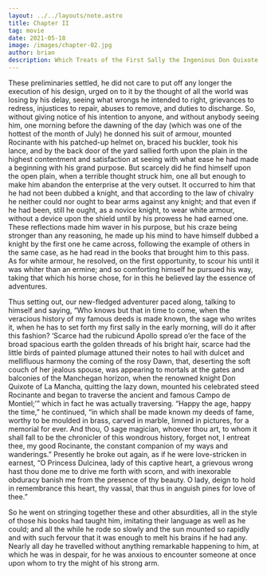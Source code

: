 ```yaml
---
layout: ../../layouts/note.astro
title: Chapter II
tag: movie
date: 2021-05-18
image: /images/chapter-02.jpg
author: brian
description: Which Treats of the First Sally the Ingenious Don Quixote Made From Home
---
```


These preliminaries settled, he did not care to put off any longer the execution of his design, urged on to it by the thought of all the world was losing by his delay, seeing what wrongs he intended to right, grievances to redress, injustices to repair, abuses to remove, and duties to discharge. So, without giving notice of his intention to anyone, and without anybody seeing him, one morning before the dawning of the day (which was one of the hottest of the month of July) he donned his suit of armour, mounted Rocinante with his patched-up helmet on, braced his buckler, took his lance, and by the back door of the yard sallied forth upon the plain in the highest contentment and satisfaction at seeing with what ease he had made a beginning with his grand purpose. But scarcely did he find himself upon the open plain, when a terrible thought struck him, one all but enough to make him abandon the enterprise at the very outset. It occurred to him that he had not been dubbed a knight, and that according to the law of chivalry he neither could nor ought to bear arms against any knight; and that even if he had been, still he ought, as a novice knight, to wear white armour, without a device upon the shield until by his prowess he had earned one. These reflections made him waver in his purpose, but his craze being stronger than any reasoning, he made up his mind to have himself dubbed a knight by the first one he came across, following the example of others in the same case, as he had read in the books that brought him to this pass. As for white armour, he resolved, on the first opportunity, to scour his until it was whiter than an ermine; and so comforting himself he pursued his way, taking that which his horse chose, for in this he believed lay the essence of adventures.

Thus setting out, our new-fledged adventurer paced along, talking to himself and saying, “Who knows but that in time to come, when the veracious history of my famous deeds is made known, the sage who writes it, when he has to set forth my first sally in the early morning, will do it after this fashion? ‘Scarce had the rubicund Apollo spread o’er the face of the broad spacious earth the golden threads of his bright hair, scarce had the little birds of painted plumage attuned their notes to hail with dulcet and mellifluous harmony the coming of the rosy Dawn, that, deserting the soft couch of her jealous spouse, was appearing to mortals at the gates and balconies of the Manchegan horizon, when the renowned knight Don Quixote of La Mancha, quitting the lazy down, mounted his celebrated steed Rocinante and began to traverse the ancient and famous Campo de Montiel;’” which in fact he was actually traversing. “Happy the age, happy the time,” he continued, “in which shall be made known my deeds of fame, worthy to be moulded in brass, carved in marble, limned in pictures, for a memorial for ever. And thou, O sage magician, whoever thou art, to whom it shall fall to be the chronicler of this wondrous history, forget not, I entreat thee, my good Rocinante, the constant companion of my ways and wanderings.” Presently he broke out again, as if he were love-stricken in earnest, “O Princess Dulcinea, lady of this captive heart, a grievous wrong hast thou done me to drive me forth with scorn, and with inexorable obduracy banish me from the presence of thy beauty. O lady, deign to hold in remembrance this heart, thy vassal, that thus in anguish pines for love of thee.”

So he went on stringing together these and other absurdities, all in the style of those his books had taught him, imitating their language as well as he could; and all the while he rode so slowly and the sun mounted so rapidly and with such fervour that it was enough to melt his brains if he had any. Nearly all day he travelled without anything remarkable happening to him, at which he was in despair, for he was anxious to encounter someone at once upon whom to try the might of his strong arm.
